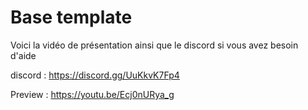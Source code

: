 # Base template 

Voici la vidéo de présentation ainsi que le discord si vous avez besoin d'aide

discord : https://discord.gg/UuKkvK7Fp4

Preview : https://youtu.be/Ecj0nURya_g
